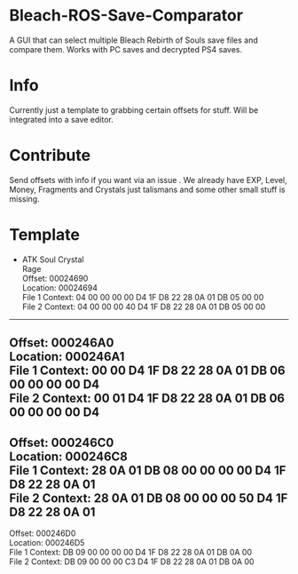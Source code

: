 # Bleach-ROS-Save-Comparator
A GUI that can select multiple Bleach Rebirth of Souls save files and compare them. Works with PC saves and decrypted PS4 saves.

# Info
Currently just a template to grabbing certain offsets for stuff. Will be integrated into a save editor.

# Contribute
Send offsets with info if you want via an issue . We already have EXP, Level, Money, Fragments and Crystals just talismans and some other small stuff is missing. 

# Template

* ATK Soul Crystal     
Rage   
Offset: 00024690   
Location: 00024694     
File 1 Context: 04 00 00 00 00 D4 1F D8 22 28 0A 01 DB 05 00 00     
File 2 Context: 04 00 00 00 40 D4 1F D8 22 28 0A 01 DB 05 00 00     
--------------------------------------------------    
Offset: 000246A0  
Location: 000246A1     
File 1 Context: 00 00 D4 1F D8 22 28 0A 01 DB 06 00 00 00 00 D4   
File 2 Context: 00 01 D4 1F D8 22 28 0A 01 DB 06 00 00 00 00 D4   
--------------------------------------------------        
Offset: 000246C0   
Location: 000246C8     
File 1 Context: 28 0A 01 DB 08 00 00 00 00 D4 1F D8 22 28 0A 01   
File 2 Context: 28 0A 01 DB 08 00 00 00 50 D4 1F D8 22 28 0A 01    
--------------------------------------------------    
Offset: 000246D0      
Location: 000246D5           
File 1 Context: DB 09 00 00 00 00 D4 1F D8 22 28 0A 01 DB 0A 00       
File 2 Context: DB 09 00 00 00 C3 D4 1F D8 22 28 0A 01 DB 0A 00       

